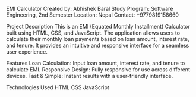 EMI Calculator
Created by: Abhishek Baral
Study Program: Software Engineering, 2nd Semester
Location: Nepal
Contact: +9779819158660


Project Description
This is an EMI (Equated Monthly Installment) Calculator built using HTML, CSS, and JavaScript. The application allows users to calculate their monthly loan payments based on loan amount, interest rate, and tenure. It provides an intuitive and responsive interface for a seamless user experience.


Features
Loan Calculation: Input loan amount, interest rate, and tenure to calculate EMI.
Responsive Design: Fully responsive for use across different devices.
Fast & Simple: Instant results with a user-friendly interface.


Technologies Used
HTML
CSS
JavaScript

